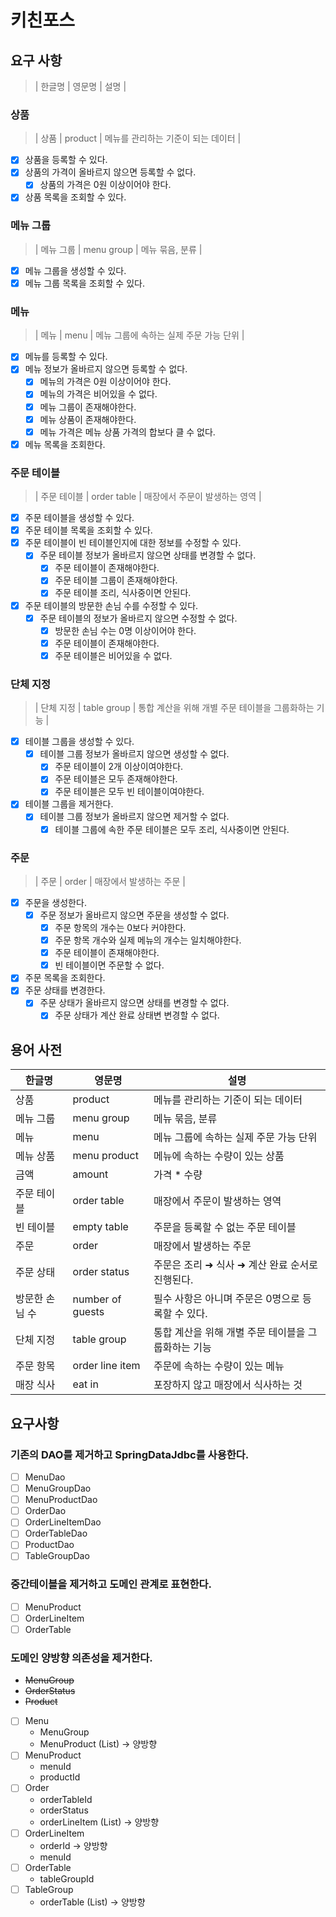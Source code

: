 # 키친포스

## 요구 사항

> | 한글명 | 영문명 | 설명 |

### 상품

> | 상품 | product | 메뉴를 관리하는 기준이 되는 데이터 |

- [x] 상품을 등록할 수 있다.
- [x] 상품의 가격이 올바르지 않으면 등록할 수 없다.
    - [x] 상품의 가격은 0원 이상이어야 한다.
- [x] 상품 목록을 조회할 수 있다.

### 메뉴 그룹

> | 메뉴 그룹 | menu group | 메뉴 묶음, 분류 |

- [x] 메뉴 그룹을 생성할 수 있다.
- [x] 메뉴 그룹 목록을 조회할 수 있다.

### 메뉴

> | 메뉴 | menu | 메뉴 그룹에 속하는 실제 주문 가능 단위 |

- [x] 메뉴를 등록할 수 있다.
- [x] 메뉴 정보가 올바르지 않으면 등록할 수 없다.
    - [x] 메뉴의 가격은 0원 이상이어야 한다.
    - [x] 메뉴의 가격은 비어있을 수 없다.
    - [x] 메뉴 그룹이 존재해야한다.
    - [x] 메뉴 상품이 존재해야한다.
    - [x] 메뉴 가격은 메뉴 상품 가격의 합보다 클 수 없다.
- [x] 메뉴 목록을 조회한다.

### 주문 테이블

> | 주문 테이블 | order table | 매장에서 주문이 발생하는 영역 |

- [x] 주문 테이블을 생성할 수 있다.
- [x] 주문 테이블 목록을 조회할 수 있다.
- [x] 주문 테이블이 빈 테이블인지에 대한 정보를 수정할 수 있다.
    - [x] 주문 테이블 정보가 올바르지 않으면 상태를 변경할 수 없다.
        - [x] 주문 테이블이 존재해야한다.
        - [x] 주문 테이블 그룹이 존재해야한다.
        - [x] 주문 테이블 조리, 식사중이면 안된다.
- [x] 주문 테이블의 방문한 손님 수를 수정할 수 있다.
    - [x] 주문 테이블의 정보가 올바르지 않으면 수정할 수 없다.
        - [x] 방문한 손님 수는 0명 이상이어야 한다.
        - [x] 주문 테이블이 존재해야한다.
        - [x] 주문 테이블은 비어있을 수 없다.

### 단체 지정

> | 단체 지정 | table group | 통합 계산을 위해 개별 주문 테이블을 그룹화하는 기능 |

- [x] 테이블 그룹을 생성할 수 있다.
    - [x] 테이블 그룹 정보가 올바르지 않으면 생성할 수 없다.
        - [x] 주문 테이블이 2개 이상이여야한다.
        - [x] 주문 테이블은 모두 존재해야한다.
        - [x] 주문 테이블은 모두 빈 테이블이여야한다.
- [x] 테이블 그룹을 제거한다.
    - [x] 테이블 그룹 정보가 올바르지 않으면 제거할 수 없다.
        - [x] 테이블 그룹에 속한 주문 테이블은 모두 조리, 식사중이면 안된다.

### 주문

> | 주문 | order | 매장에서 발생하는 주문 |

- [x] 주문을 생성한다.
    - [x] 주문 정보가 올바르지 않으면 주문을 생성할 수 없다.
        - [x] 주문 항목의 개수는 0보다 커야한다.
        - [x] 주문 항목 개수와 실제 메뉴의 개수는 일치해야한다.
        - [x] 주문 테이블이 존재해야한다.
        - [x] 빈 테이블이면 주문할 수 없다.
- [x] 주문 목록을 조회한다.
- [x] 주문 상태를 변경한다.
    - [x] 주문 상태가 올바르지 않으면 상태를 변경할 수 없다.
        - [x] 주문 상태가 계산 완료 상태변 변경할 수 없다.

## 용어 사전

| 한글명      | 영문명              | 설명                            |
|----------|------------------|-------------------------------|
| 상품       | product          | 메뉴를 관리하는 기준이 되는 데이터           |
| 메뉴 그룹    | menu group       | 메뉴 묶음, 분류                     |
| 메뉴       | menu             | 메뉴 그룹에 속하는 실제 주문 가능 단위        |
| 메뉴 상품    | menu product     | 메뉴에 속하는 수량이 있는 상품             |
| 금액       | amount           | 가격 * 수량                       |
| 주문 테이블   | order table      | 매장에서 주문이 발생하는 영역              |
| 빈 테이블    | empty table      | 주문을 등록할 수 없는 주문 테이블           |
| 주문       | order            | 매장에서 발생하는 주문                  |
| 주문 상태    | order status     | 주문은 조리 ➜ 식사 ➜ 계산 완료 순서로 진행된다. |
| 방문한 손님 수 | number of guests | 필수 사항은 아니며 주문은 0명으로 등록할 수 있다. |
| 단체 지정    | table group      | 통합 계산을 위해 개별 주문 테이블을 그룹화하는 기능 |
| 주문 항목    | order line item  | 주문에 속하는 수량이 있는 메뉴             |
| 매장 식사    | eat in           | 포장하지 않고 매장에서 식사하는 것           |

## 요구사항

### 기존의 DAO를 제거하고 SpringDataJdbc를 사용한다.

- [ ] MenuDao
- [ ] MenuGroupDao
- [ ] MenuProductDao
- [ ] OrderDao
- [ ] OrderLineItemDao
- [ ] OrderTableDao
- [ ] ProductDao
- [ ] TableGroupDao

### 중간테이블을 제거하고 도메인 관계로 표현한다.

- [ ] MenuProduct
- [ ] OrderLineItem
- [ ] OrderTable

### 도메인 양방향 의존성을 제거한다.

- ~~MenuGroup~~
- ~~OrderStatus~~
- ~~Product~~

- [ ] Menu
    - MenuGroup
    - MenuProduct (List) -> 양방향
- [ ] MenuProduct
    - menuId
    - productId
- [ ] Order
    - orderTableId
    - orderStatus
    - orderLineItem (List) -> 양방향
- [ ] OrderLineItem
    - orderId -> 양방향
    - menuId
- [ ] OrderTable
    - tableGroupId
- [ ] TableGroup
    - orderTable (List) -> 양방향
